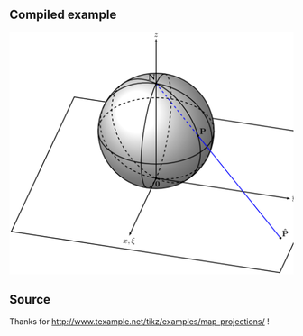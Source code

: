 Compiled example
----------------
![Example](stereographic-projection.png)

Source
-------

Thanks for http://www.texample.net/tikz/examples/map-projections/ !

